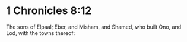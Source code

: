 # 1 Chronicles 8:12

The sons of Elpaal; Eber, and Misham, and Shamed, who built Ono, and Lod, with the towns thereof: